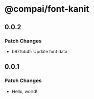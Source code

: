 # @compai/font-kanit

## 0.0.2

### Patch Changes

- b971bb4f: Update font data

## 0.0.1

### Patch Changes

- Hello, world!
